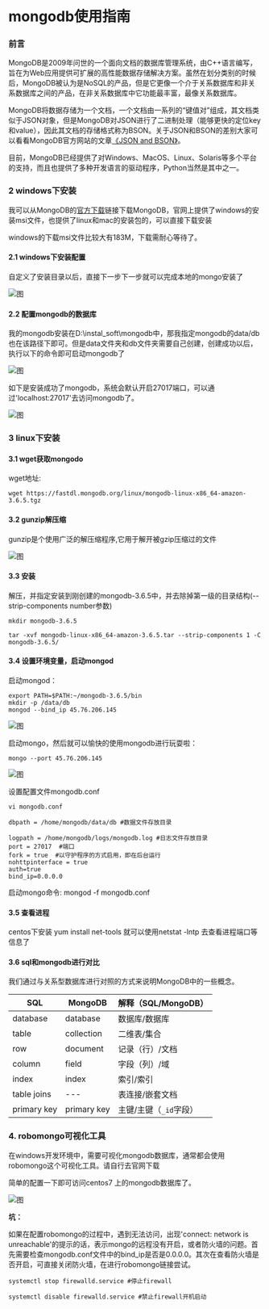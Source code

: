 
# mongodb使用指南


### 前言

MongoDB是2009年问世的一个面向文档的数据库管理系统，由C++语言编写，旨在为Web应用提供可扩展的高性能数据存储解决方案。虽然在划分类别的时候后，MongoDB被认为是NoSQL的产品，但是它更像一个介于关系数据库和非关系数据库之间的产品，在非关系数据库中它功能最丰富，最像关系数据库。

MongoDB将数据存储为一个文档，一个文档由一系列的“键值对”组成，其文档类似于JSON对象，但是MongoDB对JSON进行了二进制处理（能够更快的定位key和value），因此其文档的存储格式称为BSON。关于JSON和BSON的差别大家可以看看MongoDB官方网站的文章[《JSON and BSON》](https://www.mongodb.com/json-and-bson)。

目前，MongoDB已经提供了对Windows、MacOS、Linux、Solaris等多个平台的支持，而且也提供了多种开发语言的驱动程序，Python当然是其中之一。

### 2 windows下安装

我可以从MongoDB的[官方下载](https://www.mongodb.com/download-center#community)链接下载MongoDB，官网上提供了windows的安装msi文件，也提供了linux和mac的安装包的，可以直接下载安装

windows的下载msi文件比较大有183M，下载需耐心等待了。

#### 2.1 windows下安装配置

自定义了安装目录以后，直接下一步下一步就可以完成本地的mongo安装了

![图](images/mongo_install_msi.png)

#### 2.2 配置mongodb的数据库

我的mongodb安装在D:\instal_soft\mongodb中，那我指定mongodb的data/db也在该路径下即可。但是data文件夹和db文件夹需要自己创建，创建成功以后，执行以下的命令即可启动mongodb了

![图](images/windows_mongodb_install.png)

如下是安装成功了mongodb，系统会默认开启27017端口，可以通过'localhost:27017'去访问mongodb了。

![图](images/windows_mongodb_27017_success.png)

### 3 linux下安装

#### 3.1 wget获取mongodo

wget地址:

	wget https://fastdl.mongodb.org/linux/mongodb-linux-x86_64-amazon-3.6.5.tgz

#### 3.2 gunzip解压缩

gunzip是个使用广泛的解压缩程序,它用于解开被gzip压缩过的文件

![图](images/mongo_centos_gunzip.png)

#### 3.3 安装

解压，并指定安装到刚创建的mongodb-3.6.5中，并去除掉第一级的目录结构(--strip-components number参数)

	mkdir mongodb-3.6.5
	
	tar -xvf mongodb-linux-x86_64-amazon-3.6.5.tar --strip-components 1 -C mongodb-3.6.5/

#### 3.4 设置环境变量，启动mongod

启动mongod：

	export PATH=$PATH:~/mongodb-3.6.5/bin
	mkdir -p /data/db
	mongod --bind_ip 45.76.206.145

![图](images/mongo_centos_export_path.png)

启动mongo，然后就可以愉快的使用mongodb进行玩耍啦：

 	mongo --port 45.76.206.145

![图](images/mongo_centos_mongo.png)

设置配置文件mongodb.conf

	vi mongodb.conf
	
	dbpath = /home/mongodb/data/db #数据文件存放目录
	
	logpath = /home/mongodb/logs/mongodb.log #日志文件存放目录
	port = 27017  #端口
	fork = true  #以守护程序的方式启用，即在后台运行
	nohttpinterface = true
	auth=true
	bind_ip=0.0.0.0

启动mongo命令: mongod -f mongodb.conf



#### 3.5 查看进程

centos下安装 yum install net-tools 就可以使用netstat -lntp 去查看进程端口等信息了

#### 3.6 sql和mongodb进行对比


我们通过与关系型数据库进行对照的方式来说明MongoDB中的一些概念。



| SQL         | MongoDB     | 解释（SQL/MongoDB）    |
| ----------- | ----------- | ---------------------- |
| database    | database    | 数据库/数据库          |
| table       | collection  | 二维表/集合            |
| row         | document    | 记录（行）/文档        |
| column      | field       | 字段（列）/域          |
| index       | index       | 索引/索引              |
| table joins | ---         | 表连接/嵌套文档        |
| primary key | primary key | 主键/主键（`_id`字段） |


### 4. robomongo可视化工具


在windows开发环境中，需要可视化mongodb数据库，通常都会使用robomongo这个可视化工具。请自行去官网下载

简单的配置一下即可访问centos7 上的mongodb数据库了。


![图](images/mongo_centos_robomongo.png)


<b>坑：</b>

如果在配置robomongo的过程中，遇到无法访问，出现'connect: network is unreachable'的提示的话，表示mongo的远程没有开启，或者防火墙的问题。首先需要检查mongodb.conf文件中的bind_ip是否是0.0.0.0。其次在查看防火墙是否开启，可直接关闭防火墙，在进行robomongo链接尝试。

	systemctl stop firewalld.service #停止firewall 
	
	systemctl disable firewalld.service #禁止firewall开机启动 
